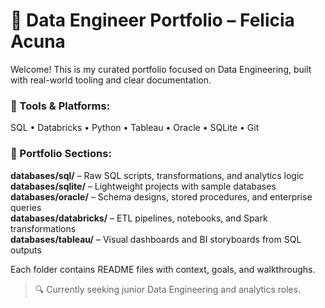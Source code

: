 # 🎯 Data Engineer Portfolio – Felicia Acuna

Welcome! This is my curated portfolio focused on Data Engineering, built with real-world tooling and clear documentation.

### 🔧 Tools & Platforms:
SQL • Databricks • Python • Tableau • Oracle • SQLite • Git

### 📂 Portfolio Sections:

**databases/sql/** – Raw SQL scripts, transformations, and analytics logic  
**databases/sqlite/** – Lightweight projects with sample databases  
**databases/oracle/** – Schema designs, stored procedures, and enterprise queries  
**databases/databricks/** – ETL pipelines, notebooks, and Spark transformations  
**databases/tableau/** – Visual dashboards and BI storyboards from SQL outputs  

Each folder contains README files with context, goals, and walkthroughs.

> 🔍 Currently seeking junior Data Engineering and analytics roles.
